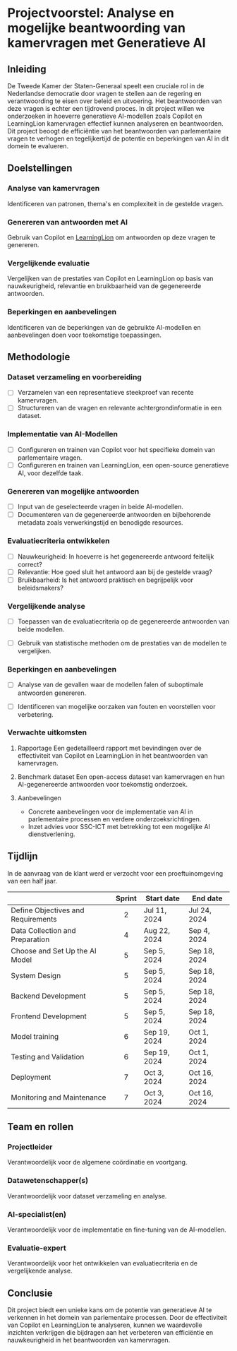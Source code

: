 #  Projectvoorstel: Analyse en mogelijke beantwoording van kamervragen met Generatieve AI
  
## Inleiding
De Tweede Kamer der Staten-Generaal speelt een cruciale rol in de Nederlandse democratie door vragen te stellen aan de regering en verantwoording te eisen over beleid en uitvoering. Het beantwoorden van deze vragen is echter een tijdrovend proces. In dit project willen we onderzoeken in hoeverre generatieve AI-modellen zoals Copilot en LearningLion kamervragen effectief kunnen analyseren en beantwoorden. Dit project beoogt de efficiëntie van het beantwoorden van parlementaire vragen te verhogen en tegelijkertijd de potentie en beperkingen van AI in dit domein te evalueren. 

## Doelstellingen

### Analyse van kamervragen 
Identificeren van patronen, thema's en complexiteit in de gestelde vragen.

### Genereren van antwoorden met AI
Gebruik van Copilot en [LearningLion](https://learninglion.nl) om antwoorden op deze vragen te genereren.

### Vergelijkende evaluatie
Vergelijken van de prestaties van Copilot en LearningLion op basis van nauwkeurigheid, relevantie en bruikbaarheid van de gegenereerde antwoorden.

### Beperkingen en aanbevelingen
Identificeren van de beperkingen van de gebruikte AI-modellen en aanbevelingen doen voor toekomstige toepassingen.



## Methodologie

### Dataset verzameling en voorbereiding

- [ ] Verzamelen van een representatieve steekproef van recente kamervragen.
- [ ] Structureren van de vragen en relevante achtergrondinformatie in een dataset.

### Implementatie van AI-Modellen

 - [ ] Configureren en trainen van Copilot voor het specifieke domein van parlementaire vragen.
 - [ ] Configureren en trainen van LearningLion, een open-source generatieve AI, voor dezelfde taak.

### Genereren van mogelijke antwoorden

 - [ ] Input van de geselecteerde vragen in beide AI-modellen.
 - [ ] Documenteren van de gegenereerde antwoorden en bijbehorende metadata zoals verwerkingstijd en benodigde resources.

  ### Evaluatiecriteria ontwikkelen

 - [ ] Nauwkeurigheid: In hoeverre is het gegenereerde antwoord feitelijk correct?
 - [ ] Relevantie: Hoe goed sluit het antwoord aan bij de gestelde vraag?
 - [ ] Bruikbaarheid: Is het antwoord praktisch en begrijpelijk voor beleidsmakers?

### Vergelijkende analyse

 - [ ] Toepassen van de evaluatiecriteria op de gegenereerde antwoorden van beide modellen.
 - [ ] Gebruik van statistische methoden om de prestaties van de modellen te vergelijken.

  
### Beperkingen en aanbevelingen

 - [ ] Analyse van de gevallen waar de modellen falen of suboptimale antwoorden genereren.
 - [ ] Identificeren van mogelijke oorzaken van fouten en voorstellen voor verbetering.


### Verwachte uitkomsten

1. Rapportage
    Een gedetailleerd rapport met bevindingen over de effectiviteit van Copilot en LearningLion in het beantwoorden van kamervragen.

2. Benchmark dataset
   Een open-access dataset van kamervragen en hun AI-gegenereerde antwoorden voor toekomstig onderzoek.
   
3. Aanbevelingen
   - Concrete aanbevelingen voor de implementatie van AI in parlementaire processen en verdere onderzoeksrichtingen.
   - Inzet advies voor SSC-ICT met betrekking tot een mogelijke AI dienstverlening.

  

## Tijdlijn
In de aanvraag van de klant werd er verzocht voor een proeftuinomgeving van een half jaar.

|                                    | Sprint | Start date   | End date     |
|------------------------------------|:------:|--------------|--------------|
| Define Objectives and Requirements |    2   | Jul 11, 2024 | Jul 24, 2024 |
| Data Collection and Preparation    |    4   | Aug 22, 2024 |  Sep 4, 2024 |
| Choose and Set Up the AI Model     |    5   |  Sep 5, 2024 | Sep 18, 2024 |
| System Design                      |    5   |  Sep 5, 2024 | Sep 18, 2024 |
| Backend Development                |    5   |  Sep 5, 2024 | Sep 18, 2024 |
| Frontend Development               |    5   |  Sep 5, 2024 | Sep 18, 2024 |
| Model training                     |    6   | Sep 19, 2024 |  Oct 1, 2024 |
| Testing and Validation             |    6   | Sep 19, 2024 |  Oct 1, 2024 |
| Deployment                         |    7   |  Oct 3, 2024 | Oct 16, 2024 |
| Monitoring and Maintenance         |    7   |  Oct 3, 2024 | Oct 16, 2024 |
  

## Team en rollen

### Projectleider
Verantwoordelijk voor de algemene coördinatie en voortgang.

### Datawetenschapper(s)
Verantwoordelijk voor dataset verzameling en analyse.

### AI-specialist(en)
Verantwoordelijk voor de implementatie en fine-tuning van de AI-modellen.

### Evaluatie-expert
Verantwoordelijk voor het ontwikkelen van evaluatiecriteria en de vergelijkende analyse.

## Conclusie
Dit project biedt een unieke kans om de potentie van generatieve AI te verkennen in het domein van parlementaire processen. Door de effectiviteit van Copilot en LearningLion te analyseren, kunnen we waardevolle inzichten verkrijgen die bijdragen aan het verbeteren van efficiëntie en nauwkeurigheid in het beantwoorden van kamervragen.
